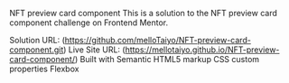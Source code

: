 NFT preview card component
This is a solution to the NFT preview card component challenge on Frontend Mentor.

Solution URL: (https://github.com/melloTaiyo/NFT-preview-card-component.git)
Live Site URL: (https://mellotaiyo.github.io/NFT-preview-card-component/)
Built with
Semantic HTML5 markup
CSS custom properties
Flexbox
